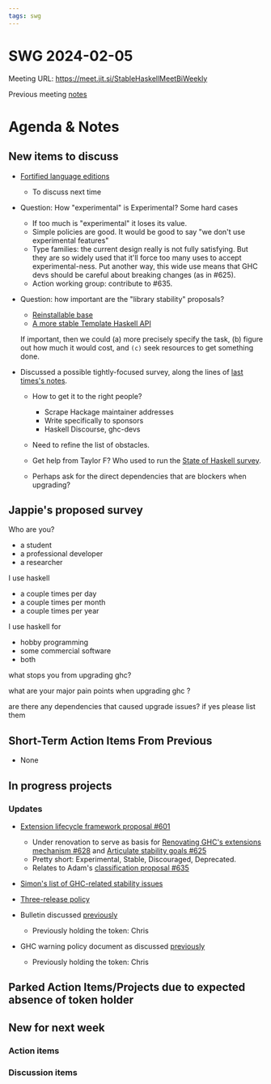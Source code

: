 ```yaml
---
tags: swg
---
```


SWG 2024-02-05
==============

Meeting URL: https://meet.jit.si/StableHaskellMeetBiWeekly

Previous meeting [notes](https://github.com/haskellfoundation/stability/blob/main/meetings/2024-01-22.md)

# Agenda & Notes

## New items to discuss

- [Fortified language editions](https://github.com/ghc-proposals/ghc-proposals/pull/636)
  - To discuss next time

- Question: How "experimental" is Experimental?  Some hard cases
    - If too much is "experimental" it loses its value.
    - Simple policies are good.  It would be good to say "we don't use experimental features"
    - Type families: the current design really is not fully satisfying.  But they are so widely used that it'll force too many uses to accept experimental-ness.  Put another way, this wide use means that GHC devs should be careful about breaking changes (as in #625).
    - Action working group: contribute to #635.

- Question: how important are the "library stability" proposals?
    - [Reinstallable base](https://edit.smart-cactus.org/h2z2ELauQs2vzhPDeUDr_g#)
    - [A more stable Template Haskell API](https://gitlab.haskell.org/ghc/ghc/-/issues/24021)

   If important, then we could (a) more precisely specify the task, (b) figure out how much it would cost, and `(c)` seek resources to get something done.

- Discussed a possible tightly-focused survey, along the lines of [last times's notes](https://github.com/haskellfoundation/stability/blob/main/meetings/2024-01-22.md).
    - How to get it to the right people?
        - Scrape Hackage maintainer addresses
        - Write specifically to sponsors
        - Haskell Discourse, ghc-devs

    - Need to refine the list of obstacles.
    - Get help from Taylor F?  Who used to run the [State of Haskell survey](https://taylor.fausak.me/2022/11/18/haskell-survey-results/).
    - Perhaps ask for the direct dependencies that are blockers when upgrading?

## Jappie's proposed survey

Who are you?
+ a student
+ a professional developer
+ a researcher

I use haskell
+ a couple times per day
+ a couple times per month
+ a couple times per year

I use haskell for
+ hobby programming
+ some commercial software
+ both

what stops you from upgrading ghc?

what are your major pain points when upgrading ghc ?

are there any dependencies that caused upgrade issues? if yes please list them

## Short-Term Action Items From Previous
- None

## In progress projects
### Updates

  - [Extension lifecycle framework proposal #601](https://github.com/ghc-proposals/ghc-proposals/pull/601)
    - Under renovation to serve as basis for [Renovating GHC's extensions mechanism #628](https://github.com/ghc-proposals/ghc-proposals/pull/628) and [Articulate stability goals #625](https://github.com/ghc-proposals/ghc-proposals/pull/625)
    - Pretty short: Experimental, Stable, Discouraged, Deprecated.
    - Relates to Adam's [classification proposal #635](https://github.com/ghc-proposals/ghc-proposals/discussions/635)

  - [Simon's list of GHC-related stability issues](https://docs.google.com/document/d/1sX_rXHx8Mj3Kae9GalR2BwZ5-xzl7UpnpMBwl4dqsWY/edit?usp=sharing)

  - [Three-release policy](https://github.com/ghc-proposals/ghc-proposals/issues/629)


  - Bulletin discussed [previously](https://github.com/haskellfoundation/stability/blob/main/meetings/2022-10-17.md)
    - Previously holding the token: Chris

  - GHC warning policy document as discussed [previously](https://github.com/haskellfoundation/stability/blob/main/meetings/2022-05-30.md)
    - Previously holding the token: Chris

## Parked Action Items/Projects due to expected absence of token holder

## New for next week

### Action items

### Discussion items

